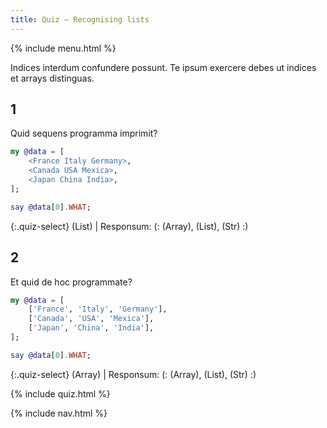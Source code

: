 ```yaml
---
title: Quiz — Recognising lists
---
```


{% include menu.html %}

Indices interdum confundere possunt. Te ipsum exercere debes ut indices et arrays distinguas.

## 1

Quid sequens programma imprimit?

```raku
my @data = [
    <France Italy Germany>,
    <Canada USA Mexica>,
    <Japan China India>,
];

say @data[0].WHAT;
```

{:.quiz-select}
(List) | Responsum: (: (Array), (List), (Str) :)

## 2

Et quid de hoc programmate?

```raku
my @data = [
    ['France', 'Italy', 'Germany'],
    ['Canada', 'USA', 'Mexica'],
    ['Japan', 'China', 'India'],
];

say @data[0].WHAT;
```

{:.quiz-select}
(Array) | Responsum: (: (Array), (List), (Str) :)


{% include quiz.html %}

{% include nav.html %}
